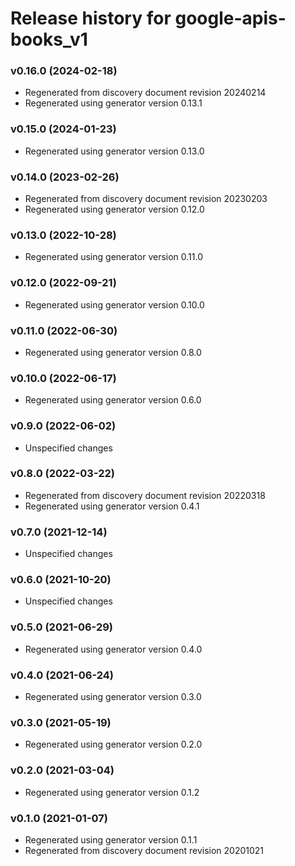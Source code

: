 # Release history for google-apis-books_v1

### v0.16.0 (2024-02-18)

* Regenerated from discovery document revision 20240214
* Regenerated using generator version 0.13.1

### v0.15.0 (2024-01-23)

* Regenerated using generator version 0.13.0

### v0.14.0 (2023-02-26)

* Regenerated from discovery document revision 20230203
* Regenerated using generator version 0.12.0

### v0.13.0 (2022-10-28)

* Regenerated using generator version 0.11.0

### v0.12.0 (2022-09-21)

* Regenerated using generator version 0.10.0

### v0.11.0 (2022-06-30)

* Regenerated using generator version 0.8.0

### v0.10.0 (2022-06-17)

* Regenerated using generator version 0.6.0

### v0.9.0 (2022-06-02)

* Unspecified changes

### v0.8.0 (2022-03-22)

* Regenerated from discovery document revision 20220318
* Regenerated using generator version 0.4.1

### v0.7.0 (2021-12-14)

* Unspecified changes

### v0.6.0 (2021-10-20)

* Unspecified changes

### v0.5.0 (2021-06-29)

* Regenerated using generator version 0.4.0

### v0.4.0 (2021-06-24)

* Regenerated using generator version 0.3.0

### v0.3.0 (2021-05-19)

* Regenerated using generator version 0.2.0

### v0.2.0 (2021-03-04)

* Regenerated using generator version 0.1.2

### v0.1.0 (2021-01-07)

* Regenerated using generator version 0.1.1
* Regenerated from discovery document revision 20201021

